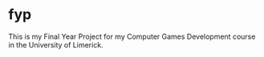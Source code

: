 # fyp
This is my Final Year Project for my Computer Games Development course in the University of Limerick.
